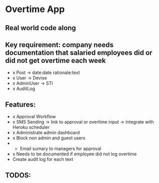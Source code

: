 # Overtime App

## Real world code along

## Key requirement: company needs documentation that salaried employees did or did not get overtime each week

- x Post -> date:date rationale:text
- x User -> Devise
- x AdminUser -> STI
- x AuditLog

## Features:
- x Approval Workflow
- x SMS Sending -> link to approval or overtime input -> integrate with Heroku scheduler
- x Administrate admin dashboard
- x Block non admin and guest users
- * Email sumary to managers for approval
- x Needs to be documented if employee did not log overtime
- Create audit log for each text

## TODOS:
